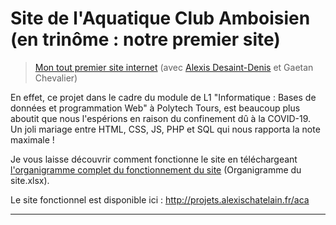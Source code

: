 # Site de l'Aquatique Club Amboisien (en trinôme : notre premier site)
> <a href="http://projets.alexischatelain.fr/aca">Mon tout premier site internet</a> (avec <a target='_blank' href='https://github.com/AlexisDD'>Alexis Desaint-Denis</a> et Gaetan Chevalier)

En effet, ce projet dans le cadre du module de L1 "Informatique : Bases de données et programmation Web" à Polytech Tours, 
est beaucoup plus aboutit que nous l'espérions en raison du confinement dû à la COVID-19.<br>
Un joli mariage entre HTML, CSS, JS, PHP et SQL qui nous rapporta la note maximale ! <br>

Je vous laisse découvrir comment fonctionne le site en téléchargeant <a target='_blank' href='https://github.com/AlexisChatelain/aca/raw/main/Organigramme%20du%20site.xlsx'>l'organigramme complet du fonctionnement du site</a> (Organigramme du site.xlsx).

Le site fonctionnel est disponible ici : http://projets.alexischatelain.fr/aca

---
